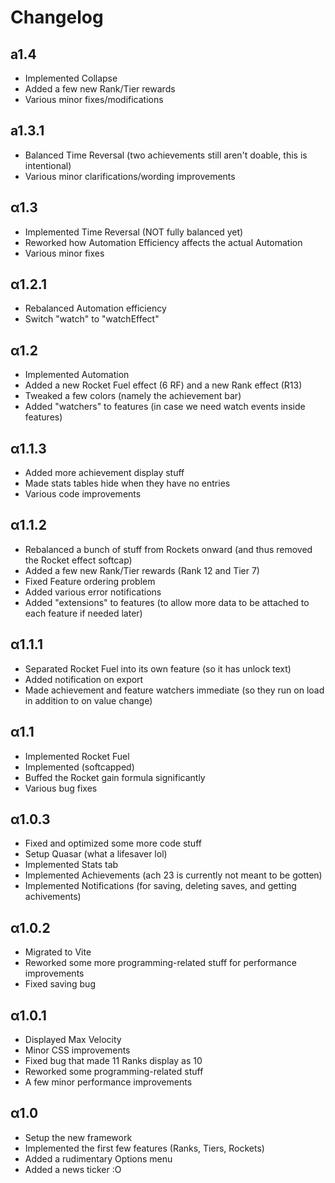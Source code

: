 # Changelog

## a1.4

- Implemented Collapse
- Added a few new Rank/Tier rewards
- Various minor fixes/modifications

## a1.3.1

- Balanced Time Reversal (two achievements still aren't doable, this is intentional)
- Various minor clarifications/wording improvements

## α1.3

- Implemented Time Reversal (NOT fully balanced yet)
- Reworked how Automation Efficiency affects the actual Automation
- Various minor fixes

## α1.2.1

- Rebalanced Automation efficiency
- Switch "watch" to "watchEffect"

## α1.2

- Implemented Automation
- Added a new Rocket Fuel effect (6 RF) and a new Rank effect (R13)
- Tweaked a few colors (namely the achievement bar)
- Added "watchers" to features (in case we need watch events inside features)

## α1.1.3

- Added more achievement display stuff
- Made stats tables hide when they have no entries
- Various code improvements

## α1.1.2

- Rebalanced a bunch of stuff from Rockets onward (and thus removed the Rocket effect softcap)
- Added a few new Rank/Tier rewards (Rank 12 and Tier 7)
- Fixed Feature ordering problem
- Added various error notifications
- Added "extensions" to features (to allow more data to be attached to each feature if needed later)

## α1.1.1

- Separated Rocket Fuel into its own feature (so it has unlock text)
- Added notification on export
- Made achievement and feature watchers immediate (so they run on load in addition to on value change)

## α1.1

- Implemented Rocket Fuel
- Implemented (softcapped)
- Buffed the Rocket gain formula significantly
- Various bug fixes

## α1.0.3

- Fixed and optimized some more code stuff
- Setup Quasar (what a lifesaver lol)
- Implemented Stats tab
- Implemented Achievements (ach 23 is currently not meant to be gotten)
- Implemented Notifications (for saving, deleting saves, and getting achivements)

## α1.0.2

- Migrated to Vite
- Reworked some more programming-related stuff for performance improvements
- Fixed saving bug

## α1.0.1

- Displayed Max Velocity
- Minor CSS improvements
- Fixed bug that made 11 Ranks display as 10
- Reworked some programming-related stuff
- A few minor performance improvements

## α1.0

- Setup the new framework
- Implemented the first few features (Ranks, Tiers, Rockets)
- Added a rudimentary Options menu
- Added a news ticker :O